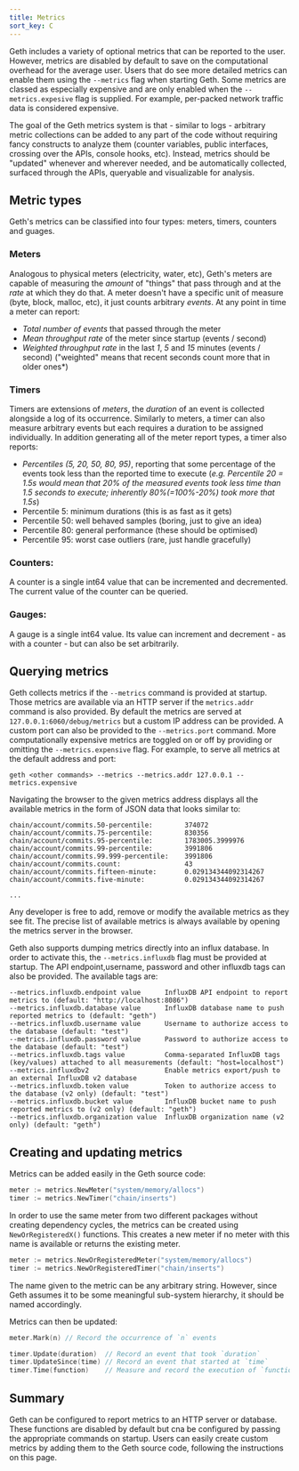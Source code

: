 ```yaml
---
title: Metrics
sort_key: C
---
```



Geth includes a variety of optional metrics that can be reported to the user. However, metrics are disabled by default to save on the computational overhead for the average user. Users that do see more detailed metrics can enable them using the `--metrics` flag when starting Geth. Some metrics are classed as especially expensive and are only enabled when the `--metrics.expesive` flag is supplied. For example, per-packed network traffic data is considered expensive.

The goal of the Geth metrics system is that - similar to logs - arbitrary metric collections can be added to any part of the code without requiring fancy constructs to analyze them (counter variables, public interfaces, crossing over the APIs, console hooks, etc). Instead, metrics should be "updated" whenever and wherever needed, and be automatically collected, surfaced through the APIs, queryable and visualizable for analysis.


## Metric types

Geth's metrics can be classified into four types: meters, timers, counters and guages.

### Meters

Analogous to physical meters (electricity, water, etc), Geth's meters are capable of measuring the *amount* of "things" that pass through and at the *rate* at which they do that. A meter doesn't have a specific unit of measure (byte, block, malloc, etc), it just counts arbitrary *events*. At any point in time a meter can report:

* *Total number of events* that passed through the meter
* *Mean throughput rate* of the meter since startup (events / second)
* *Weighted throughput rate* in the last *1*, *5* and *15* minutes (events / second)
  ("weighted" means that recent seconds count more that in older ones*)


### Timers

Timers are extensions of *meters*, the *duration* of an event is collected alongside a log of its occurrence. Similarly to meters, a timer can also measure arbitrary events but each requires a duration to be assigned individually. In addition generating all of the meter report types, a timer also reports:

* *Percentiles (5, 20, 50, 80, 95)*, reporting that some percentage of the events took less than the reported time to execute (*e.g. Percentile 20 = 1.5s would mean that 20% of the measured events took less time than 1.5 seconds to execute; inherently 80%(=100%-20%) took more that 1.5s*)
* Percentile 5: minimum durations (this is as fast as it gets)
* Percentile 50: well behaved samples (boring, just to give an idea)
* Percentile 80: general performance (these should be optimised)
* Percentile 95: worst case outliers (rare, just handle gracefully)

### Counters: 

A counter is a single int64 value that can be incremented and decremented. The current value of the counter can be queried.

### Gauges: 

A gauge is a single int64 value. Its value can increment and decrement - as with a counter - but can also be set arbitrarily.



## Querying metrics

Geth collects metrics if the `--metrics` command is provided at startup. Those metrics are available via an HTTP server if the `metrics.addr` command is also provided. By default the metrics are served at `127.0.0.1:6060/debug/metrics` but a custom IP address can be provided. A custom port can also be provided to the `--metrics.port` command. More computationally expensive metrics are toggled on or off by providing or omitting the `--metrics.expensive` flag. For example, to serve all metrics at the default address and port:

```
geth <other commands> --metrics --metrics.addr 127.0.0.1 --metrics.expensive
```

Navigating the browser to the given metrics address displays all the available metrics in the form
of JSON data that looks similar to:

```
chain/account/commits.50-percentile:        374072
chain/account/commits.75-percentile:        830356
chain/account/commits.95-percentile:        1783005.3999976
chain/account/commits.99-percentile:        3991806
chain/account/commits.99.999-percentile:    3991806
chain/account/commits.count:                43
chain/account/commits.fifteen-minute:       0.029134344092314267
chain/account/commits.five-minute:          0.029134344092314267

...

```


Any developer is free to add, remove or modify the available metrics as they see fit. The precise list of available metrics is always available by opening the metrics server in the browser.

Geth also supports dumping metrics directly into an influx database. In order to activate this, the `--metrics.influxdb` flag must be provided at startup. The API endpoint,username, password and other influxdb tags can also be provided. The available tags are:

```
--metrics.influxdb.endpoint value      InfluxDB API endpoint to report metrics to (default: "http://localhost:8086")
--metrics.influxdb.database value      InfluxDB database name to push reported metrics to (default: "geth")
--metrics.influxdb.username value      Username to authorize access to the database (default: "test")
--metrics.influxdb.password value      Password to authorize access to the database (default: "test")
--metrics.influxdb.tags value          Comma-separated InfluxDB tags (key/values) attached to all measurements (default: "host=localhost")
--metrics.influxdbv2                   Enable metrics export/push to an external InfluxDB v2 database
--metrics.influxdb.token value         Token to authorize access to the database (v2 only) (default: "test")
--metrics.influxdb.bucket value        InfluxDB bucket name to push reported metrics to (v2 only) (default: "geth")
--metrics.influxdb.organization value  InfluxDB organization name (v2 only) (default: "geth")
```

## Creating and updating metrics

Metrics can be added easily in the Geth source code:

```go
meter := metrics.NewMeter("system/memory/allocs")
timer := metrics.NewTimer("chain/inserts")
```

In order to use the same meter from two different packages without creating dependency cycles, the metrics can be created using `NewOrRegisteredX()` functions. This creates a new meter if no meter with this name is available or returns the existing meter.

```go
meter := metrics.NewOrRegisteredMeter("system/memory/allocs")
timer := metrics.NewOrRegisteredTimer("chain/inserts")
```

The name given to the metric can be any arbitrary string. However, since Geth assumes it to be some meaningful sub-system hierarchy, it should be named accordingly. 

Metrics can then be updated:

```go
meter.Mark(n) // Record the occurrence of `n` events

timer.Update(duration)  // Record an event that took `duration`
timer.UpdateSince(time) // Record an event that started at `time`
timer.Time(function)    // Measure and record the execution of `function`
```

## Summary

Geth can be configured to report metrics to an HTTP server or database. These functions are disabled by default but cna be configured by passing the appropriate commands on startup. Users can easily create custom metrics by adding them to the Geth source code, following the instructions on this page. 